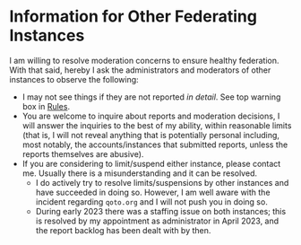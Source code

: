 # Information for Other Federating Instances

I am willing to resolve moderation concerns to ensure healthy federation. With that said, hereby I ask the administrators and moderators of other instances to observe the following:

* I may not see things if they are not reported *in detail*. See top warning box in [Rules](rules.md).
* You are welcome to inquire about reports and moderation decisions, I will answer the inquiries to the best of my ability, within reasonable limits (that is, I will not reveal anything that is potentially personal including, most notably, the accounts/instances that submitted reports, unless the reports themselves are abusive).
* If you are considering to limit/suspend either instance, please contact me. Usually there is a misunderstanding and it can be resolved.
    * I do actively try to resolve limits/suspensions by other instances and have succeeded in doing so. However, I am well aware with the incident regarding `qoto.org` and I will not push you in doing so.
    * During early 2023 there was a staffing issue on both instances; this is resolved by my appointment as administrator in April 2023, and the report backlog has been dealt with by then.